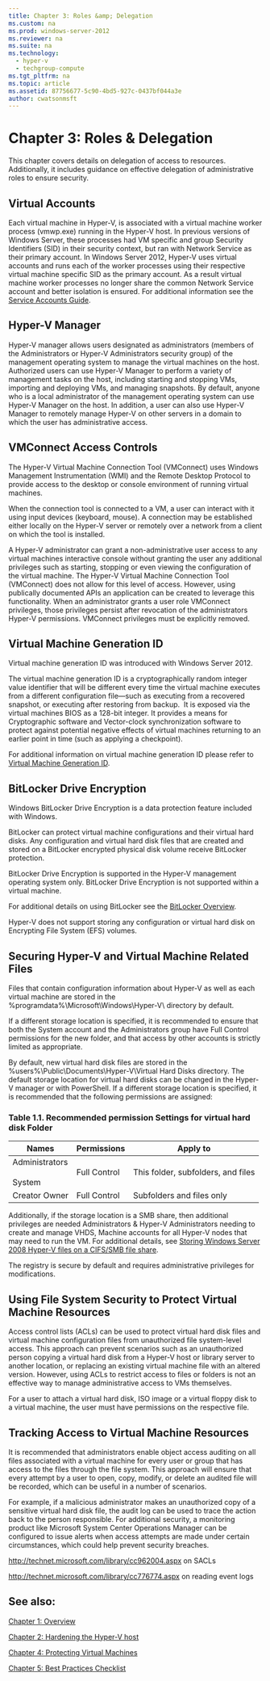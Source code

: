 ```yaml
---
title: Chapter 3: Roles &amp; Delegation
ms.custom: na
ms.prod: windows-server-2012
ms.reviewer: na
ms.suite: na
ms.technology: 
  - hyper-v
  - techgroup-compute
ms.tgt_pltfrm: na
ms.topic: article
ms.assetid: 87756677-5c90-4bd5-927c-0437bf044a3e
author: cwatsonmsft
---
```

# Chapter 3: Roles &amp; Delegation
This chapter covers details on delegation of access to resources. Additionally, it includes guidance on effective delegation of administrative roles to ensure security.  
  
## Virtual Accounts  
Each virtual machine in Hyper\-V, is associated with a virtual machine worker process \(vmwp.exe\) running in the Hyper\-V host. In previous versions of Windows Server, these processes had VM specific and group Security Identifiers \(SID\) in their security context, but ran with Network Service as their primary account. In Windows Server 2012, Hyper\-V uses virtual accounts and runs each of the worker processes using their respective virtual machine specific SID as the primary account. As a result virtual machine worker processes no longer share the common Network Service account and better isolation is ensured. For additional information see the [Service Accounts Guide](http://technet.microsoft.com/library/dd548356.aspx).  
  
## Hyper\-V Manager  
Hyper\-V manager allows users designated as administrators \(members of the Administrators or Hyper\-V Administrators security group\) of the management operating system to manage the virtual machines on the host. Authorized users can use Hyper\-V Manager to perform a variety of management tasks on the host, including starting and stopping VMs, importing and deploying VMs, and managing snapshots. By default, anyone who is a local administrator of the management operating system can use Hyper\-V Manager on the host. In addition, a user can also use Hyper\-V Manager to remotely manage Hyper\-V on other servers in a domain to which the user has administrative access.  
  
## VMConnect Access Controls  
The Hyper\-V Virtual Machine Connection Tool \(VMConnect\) uses Windows Management Instrumentation \(WMI\) and the Remote Desktop Protocol to provide access to the desktop or console environment of running virtual machines.  
  
When the connection tool is connected to a VM, a user can interact with it using input devices \(keyboard, mouse\). A connection may be established either locally on the Hyper\-V server or remotely over a network from a client on which the tool is installed.  
  
A Hyper\-V administrator can grant a non\-administrative user access to any virtual machines interactive console without granting the user any additional privileges such as starting, stopping or even viewing the configuration of the virtual machine.  The Hyper\-V Virtual Machine Connection Tool \(VMConnect\) does not allow for this level of access. However, using publically documented APIs an application can be created to leverage this functionality.  When an administrator grants a user role VMConnect privileges, those privileges persist after revocation of the administrators Hyper\-V permissions. VMConnect privileges must be explicitly removed.  
  
## Virtual Machine Generation ID  
Virtual machine generation ID was introduced with Windows Server 2012.  
  
The virtual machine generation ID is a cryptographically random integer value identifier that will be different every time the virtual machine executes from a different configuration file—such as executing from a recovered snapshot, or executing after restoring from backup.  It is exposed via the virtual machines BIOS as a 128\-bit integer. It provides a means for Cryptographic software and Vector\-clock synchronization software to protect against potential negative effects of virtual machines returning to an earlier point in time \(such as applying a checkpoint\).  
  
For additional information on virtual machine generation ID please refer to [Virtual Machine Generation ID](http://www.microsoft.com/download/details.aspx?id=30707).  
  
## BitLocker Drive Encryption  
Windows BitLocker Drive Encryption is a data protection feature included with Windows.  
  
BitLocker can protect virtual machine configurations and their virtual hard disks. Any configuration and virtual hard disk files that are created and stored on a BitLocker encrypted physical disk volume receive BitLocker protection.  
  
BitLocker Drive Encryption is supported in the Hyper\-V management operating system only. BitLocker Drive Encryption is not supported within a virtual machine.  
  
For additional details on using BitLocker see the [BitLocker Overview](../Topic/BitLocker-Overview.md).  
  
Hyper\-V does not support storing any configuration or virtual hard disk on Encrypting File System \(EFS\) volumes.  
  
## Securing Hyper\-V and Virtual Machine Related Files  
Files that contain configuration information about Hyper\-V as well as each virtual machine are stored in the %programdata%\\Microsoft\\Windows\\Hyper\-V\\ directory by default.  
  
If a different storage location is specified, it is recommended to ensure that both the System account and the Administrators group have Full Control permissions for the new folder, and that access by other accounts is strictly limited as appropriate.  
  
By default, new virtual hard disk files are stored in the %users%\\Public\\Documents\\Hyper\-V\\Virtual Hard Disks directory. The default storage location for virtual hard disks can be changed in the Hyper\-V manager or with PowerShell. If a different storage location is specified, it is recommended that the following permissions are assigned:  
  
### Table 1.1. Recommended permission Settings for virtual hard disk Folder  
  
|Names|Permissions|Apply to|  
|---------|---------------|------------|  
|Administrators<br /><br />System|Full Control|This folder, subfolders, and files|  
|Creator Owner|Full Control|Subfolders and files only|  
  
Additionally, if the storage location is a SMB share, then additional privileges are needed Administrators & Hyper\-V Administrators needing to create and manage VHDS, Machine accounts for all Hyper\-V nodes that may need to run the VM. For additional details, see [Storing Windows Server 2008 Hyper\-V files on a CIFS\/SMB file share](http://blogs.technet.com/b/josebda/archive/2008/06/24/storing-windows-server-2008-hyper-v-files-on-an-cifs-smb-file-share.aspx).  
  
The registry is secure by default and requires administrative privileges for modifications.  
  
## Using File System Security to Protect Virtual Machine Resources  
Access control lists \(ACLs\) can be used to protect virtual hard disk files and virtual machine configuration files from unauthorized file system\-level access. This approach can prevent scenarios such as an unauthorized person copying a virtual hard disk from a Hyper\-V host or library server to another location, or replacing an existing virtual machine file with an altered version. However, using ACLs to restrict access to files or folders is not an effective way to manage administrative access to VMs themselves.  
  
For a user to attach a virtual hard disk, ISO image or a virtual floppy disk to a virtual machine, the user must have permissions on the respective file.  
  
## Tracking Access to Virtual Machine Resources  
It is recommended that administrators enable object access auditing on all files associated with a virtual machine for every user or group that has access to the files through the file system. This approach will ensure that every attempt by a user to open, copy, modify, or delete an audited file will be recorded, which can be useful in a number of scenarios.  
  
For example, if a malicious administrator makes an unauthorized copy of a sensitive virtual hard disk file, the audit log can be used to trace the action back to the person responsible. For additional security, a monitoring product like Microsoft System Center Operations Manager can be configured to issue alerts when access attempts are made under certain circumstances, which could help prevent security breaches.  
  
[http:\/\/technet.microsoft.com\/library\/cc962004.aspx](http://technet.microsoft.com/library/cc962004.aspx) on SACLs  
  
[http:\/\/technet.microsoft.com\/library\/cc776774.aspx](http://technet.microsoft.com/library/cc776774.aspx) on reading event logs  
  
## See also:  
[Chapter 1: Overview](../Topic/Chapter-1--Overview.md)  
  
[Chapter 2: Hardening the Hyper\-V host](../Topic/Chapter-2--Hardening-the-Hyper-V-host.md)  
  
[Chapter 4: Protecting Virtual Machines](../Topic/Chapter-4--Protecting-Virtual-Machines.md)  
  
[Chapter 5: Best Practices Checklist](../Topic/Chapter-5--Best-Practices-Checklist.md)  
  
